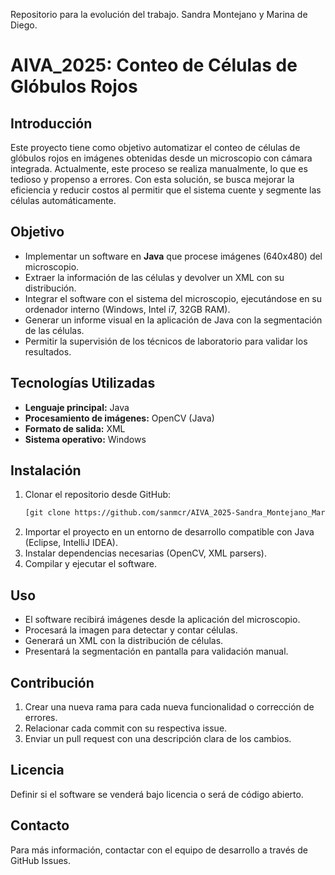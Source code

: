 Repositorio para la evolución del trabajo. Sandra Montejano y Marina de Diego.

# AIVA_2025: Conteo de Células de Glóbulos Rojos

## Introducción
Este proyecto tiene como objetivo automatizar el conteo de células de glóbulos rojos en imágenes obtenidas desde un microscopio con cámara integrada. Actualmente, este proceso se realiza manualmente, lo que es tedioso y propenso a errores. Con esta solución, se busca mejorar la eficiencia y reducir costos al permitir que el sistema cuente y segmente las células automáticamente.

## Objetivo
- Implementar un software en **Java** que procese imágenes (640x480) del microscopio.
- Extraer la información de las células y devolver un XML con su distribución.
- Integrar el software con el sistema del microscopio, ejecutándose en su ordenador interno (Windows, Intel i7, 32GB RAM).
- Generar un informe visual en la aplicación de Java con la segmentación de las células.
- Permitir la supervisión de los técnicos de laboratorio para validar los resultados.

## Tecnologías Utilizadas
- **Lenguaje principal:** Java
- **Procesamiento de imágenes:** OpenCV (Java)
- **Formato de salida:** XML
- **Sistema operativo:** Windows

## Instalación
1. Clonar el repositorio desde GitHub:
   ```sh
   [git clone https://github.com/sanmcr/AIVA_2025-Sandra_Montejano_Marina_de_Diego]
   ```
2. Importar el proyecto en un entorno de desarrollo compatible con Java (Eclipse, IntelliJ IDEA).
3. Instalar dependencias necesarias (OpenCV, XML parsers).
4. Compilar y ejecutar el software.

## Uso
- El software recibirá imágenes desde la aplicación del microscopio.
- Procesará la imagen para detectar y contar células.
- Generará un XML con la distribución de células.
- Presentará la segmentación en pantalla para validación manual.

## Contribución
1. Crear una nueva rama para cada nueva funcionalidad o corrección de errores.
2. Relacionar cada commit con su respectiva issue.
3. Enviar un pull request con una descripción clara de los cambios.

## Licencia
Definir si el software se venderá bajo licencia o será de código abierto.

## Contacto
Para más información, contactar con el equipo de desarrollo a través de GitHub Issues.
